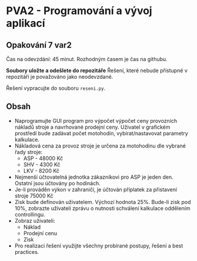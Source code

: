 # PVA2 - Programování a vývoj aplikací
## Opakování 7 var2

Čas na odevzdání: 45 minut. Rozhodným časem je čas na githubu.

**Soubory uložte a odešlete do repozitáře**
Řešení, které nebude přístupné v repozitáři je považováno jako neodevzdané.

Řešení vypracujte do souboru `reseni.py`. 

## Obsah

- Naprogramujte GUI program pro výpočet výpočet ceny provozních nákladů stroje a navrhované prodejní ceny. Uživatel v grafickém prostředí bude zadávat počet motohodin, vybírat/nastavovat parametry kalkulace.
- Nákladová cena za provoz stroje je určena za motohodinu dle vybrané řady stroje:
  - ASP - 48000 Kč
  - SHV - 4300 Kč
  - LKV - 8200 Kč
 - Nejmenší účtovatelná jednotka zákazníkovi pro ASP je jeden den. Ostatní jsou účtovány po hodinách.
- Je-li prováděn výkon v zahraničí, je účtován příplatek za přistavení stroje 75000 Kč
- Zisk bude definován uživatelem. Výchozí hodnota 25%. Bude-li zisk pod 10%, zobrazte uživateli zprávu o nutnosti schválení kalkulace oddělením controllingu.
- Zobraz uživateli:
  - Náklad
  - Prodejní cenu
  - Zisk
- Pro realizaci řešení využijte všechny probírané postupy, řešení a best practices.
  

